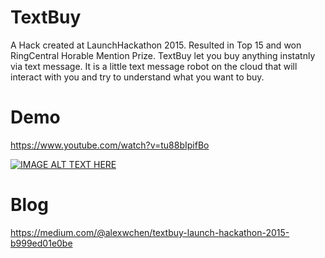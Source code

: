 # TextBuy
A Hack created at LaunchHackathon 2015. Resulted in Top 15 and won RingCentral Horable Mention Prize. TextBuy let you buy anything instatnly via text message. It is a little text message robot on the cloud that will interact with you and try to understand what you want to buy.

# Demo
https://www.youtube.com/watch?v=tu88bIpifBo

[![IMAGE ALT TEXT HERE](http://img.youtube.com/vi/tu88bIpifBo/0.jpg)](http://www.youtube.com/watch?v=tu88bIpifBo)

# Blog
https://medium.com/@alexwchen/textbuy-launch-hackathon-2015-b999ed01e0be
